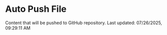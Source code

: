 # Auto Push File

Content that will be pushed to GitHub repository.
Last updated: 07/26/2025, 09:29:11 AM